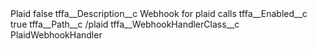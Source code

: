<?xml version="1.0" encoding="UTF-8"?>
<CustomMetadata xmlns="http://soap.sforce.com/2006/04/metadata" xmlns:xsi="http://www.w3.org/2001/XMLSchema-instance" xmlns:xsd="http://www.w3.org/2001/XMLSchema">
    <label>Plaid</label>
    <protected>false</protected>
    <values>
        <field>tffa__Description__c</field>
        <value xsi:type="xsd:string">Webhook for plaid calls</value>
    </values>
    <values>
        <field>tffa__Enabled__c</field>
        <value xsi:type="xsd:boolean">true</value>
    </values>
    <values>
        <field>tffa__Path__c</field>
        <value xsi:type="xsd:string">/plaid</value>
    </values>
    <values>
        <field>tffa__WebhookHandlerClass__c</field>
        <value xsi:type="xsd:string">PlaidWebhookHandler</value>
    </values>
</CustomMetadata>
